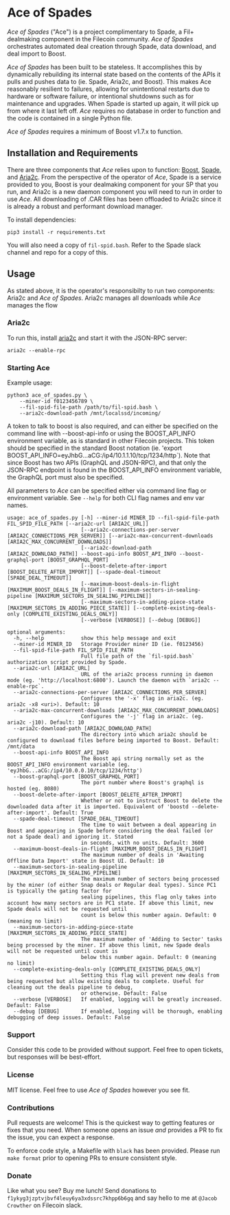 # Ace of Spades

_Ace of Spades_ ("Ace") is a project complimentary to Spade, a Fil+ dealmaking component in the Filecoin community. _Ace of Spades_ orchestrates automated deal creation through Spade, data download, and deal import to Boost.

_Ace of Spades_ has been built to be stateless. It accomplishes this by dynamically rebuilding its internal state based on the contents of the APIs it pulls and pushes data to (ie. Spade, Aria2c, and Boost). This makes Ace reasonably resilient to failures, allowing for unintentional restarts due to hardware or software failure, or intentional shutdowns such as for maintenance and upgrades. When Spade is started up again, it will pick up from where it last left off. _Ace_ requires no database in order to function and the code is contained in a single Python file.

_Ace of Spades_ requires a minimum of Boost v1.7.x to function.

## Installation and Requirements
There are three components that _Ace_ relies upon to function: [Boost](https://boost.filecoin.io/), [Spade](https://github.com/ribasushi/spade), and [Aria2c](https://aria2.github.io/). From the perspective of the operator of _Ace_, Spade is a service provided to you, Boost is your dealmaking component for your SP that you run, and Aria2c is a new daemon component you will need to run in order to use _Ace_. All downloading of .CAR files has been offloaded to Aria2c since it is already a robust and performant download manager.

To install dependencies:
```
pip3 install -r requirements.txt
```

You will also need a copy of `fil-spid.bash`. Refer to the Spade slack channel and repo for a copy of this.

## Usage

As stated above, it is the operator's responsibilty to run two components: Aria2c and _Ace of Spades_. Aria2c manages all downloads while _Ace_ manages the flow 

### Aria2c

To run this, install [aria2c](https://aria2.github.io/) and start it with the JSON-RPC server:
```
aria2c --enable-rpc
```

### Starting Ace

Example usage:

```
python3 ace_of_spades.py \
    --miner-id f0123456789 \
    --fil-spid-file-path /path/to/fil-spid.bash \
    --aria2c-download-path /mnt/localssd/incoming/
```

A token to talk to boost is also required, and can either be specified on the command line with --boost-api-info or using the BOOST_API_INFO environment variable, as is standard in other Filecoin projects. This token should be specified in the standard Boost notation (ie. 'export BOOST_API_INFO=eyJhbG...aCG:/ip4/10.1.1.10/tcp/1234/http`). Note that since Boost has two APIs (GraphQL and JSON-RPC), and that only the JSON-RPC endpoint is found in the BOOST_API_INFO environment variable, the GraphQL port must also be specified.

All parameters to _Ace_ can be specified either via command line flag or environment variable. See `--help` for both CLI flag names and env var names.
```
usage: ace_of_spades.py [-h] --miner-id MINER_ID --fil-spid-file-path FIL_SPID_FILE_PATH [--aria2c-url [ARIA2C_URL]]
                        [--aria2c-connections-per-server [ARIA2C_CONNECTIONS_PER_SERVER]] [--aria2c-max-concurrent-downloads [ARIA2C_MAX_CONCURRENT_DOWNLOADS]]
                        [--aria2c-download-path [ARIA2C_DOWNLOAD_PATH]] --boost-api-info BOOST_API_INFO --boost-graphql-port [BOOST_GRAPHQL_PORT]
                        [--boost-delete-after-import [BOOST_DELETE_AFTER_IMPORT]] [--spade-deal-timeout [SPADE_DEAL_TIMEOUT]]
                        [--maximum-boost-deals-in-flight [MAXIMUM_BOOST_DEALS_IN_FLIGHT]] [--maximum-sectors-in-sealing-pipeline [MAXIMUM_SECTORS_IN_SEALING_PIPELINE]]
                        [--maximum-sectors-in-adding-piece-state [MAXIMUM_SECTORS_IN_ADDING_PIECE_STATE]] [--complete-existing-deals-only [COMPLETE_EXISTING_DEALS_ONLY]]
                        [--verbose [VERBOSE]] [--debug [DEBUG]]

optional arguments:
  -h, --help            show this help message and exit
  --miner-id MINER_ID   Storage Provider miner ID (ie. f0123456)
  --fil-spid-file-path FIL_SPID_FILE_PATH
                        Full file path of the `fil-spid.bash` authorization script provided by Spade.
  --aria2c-url [ARIA2C_URL]
                        URL of the aria2c process running in daemon mode (eg. 'http://localhost:6800'). Launch the daemon with `aria2c --enable-rpc`.
  --aria2c-connections-per-server [ARIA2C_CONNECTIONS_PER_SERVER]
                        Configures the '-x' flag in aria2c. (eg. aria2c -x8 <uri>). Default: 10
  --aria2c-max-concurrent-downloads [ARIA2C_MAX_CONCURRENT_DOWNLOADS]
                        Configures the '-j' flag in aria2c. (eg. aria2c -j10). Default: 10
  --aria2c-download-path [ARIA2C_DOWNLOAD_PATH]
                        The directory into which aria2c should be configured to download files before being imported to Boost. Default: /mnt/data
  --boost-api-info BOOST_API_INFO
                        The Boost api string normally set as the BOOST_API_INFO environment variable (eg. 'eyJhbG...aCG:/ip4/10.0.0.10/tcp/1234/http')
  --boost-graphql-port [BOOST_GRAPHQL_PORT]
                        The port number where Boost's graphql is hosted (eg. 8080)
  --boost-delete-after-import [BOOST_DELETE_AFTER_IMPORT]
                        Whether or not to instruct Boost to delete the downloaded data after it is imported. Equivalent of 'boostd --delete-after-import'. Default: True
  --spade-deal-timeout [SPADE_DEAL_TIMEOUT]
                        The time to wait between a deal appearing in Boost and appearing in Spade before considering the deal failed (or not a Spade deal) and ignoring it. Stated
                        in seconds, with no units. Default: 3600
  --maximum-boost-deals-in-flight [MAXIMUM_BOOST_DEALS_IN_FLIGHT]
                        The maximum number of deals in 'Awaiting Offline Data Import' state in Boost UI. Default: 10
  --maximum-sectors-in-sealing-pipeline [MAXIMUM_SECTORS_IN_SEALING_PIPELINE]
                        The maximum number of sectors being processed by the miner (of either Snap deals or Regular deal types). Since PC1 is typically the gating factor for
                        sealing pipelines, this flag only takes into account how many sectors are in PC1 state. If above this limit, new Spade deals will not be requested until
                        count is below this number again. Default: 0 (meaning no limit)
  --maximum-sectors-in-adding-piece-state [MAXIMUM_SECTORS_IN_ADDING_PIECE_STATE]
                        The maximum number of 'Adding to Sector' tasks being processed by the miner. If above this limit, new Spade deals will not be requested until count is
                        below this number again. Default: 0 (meaning no limit)
  --complete-existing-deals-only [COMPLETE_EXISTING_DEALS_ONLY]
                        Setting this flag will prevent new deals from being requested but allow existing deals to complete. Useful for cleaning out the deals pipeline to debug,
                        or otherwise. Default: False
  --verbose [VERBOSE]   If enabled, logging will be greatly increased. Default: False
  --debug [DEBUG]       If enabled, logging will be thorough, enabling debugging of deep issues. Default: False
```

### Support

Consider this code to be provided without support. Feel free to open tickets, but responses will be best-effort.

### License

MIT license. Feel free to use _Ace of Spades_ however you see fit.

### Contributions

Pull requests are welcome! This is the quickest way to getting features or fixes that you need. When someone opens an issue _and_ provides a PR to fix the issue, you can expect a response.

To enforce code style, a Makefile with `black` has been provided. Please run `make format` prior to opening PRs to ensure consistent style.

### Donate

Like what you see? Buy me lunch! Send donations to `f1ykyg3jzptvjbvf4leuy6ya3xdssrc7khpp6b6gq` and say hello to me at `@Jacob Crowther` on Filecoin slack.

